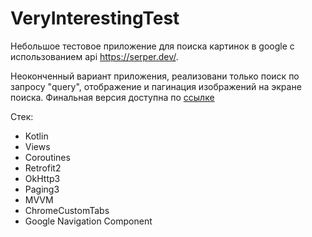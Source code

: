 # VeryInterestingTest

Небольшое тестовое приложение для поиска картинок в google с использованием api <https://serper.dev/>. 

Неоконченный вариант приложения, реализовани только поиск по запросу "query", отображение и пагинация изображений на экране поиска.
Финальная версия доступна по [ссылке](https://github.com/Megrief/VICompose)

Стек:
- Kotlin
- Views
- Coroutines
- Retrofit2
- OkHttp3
- Paging3
- MVVM
- ChromeCustomTabs
- Google Navigation Component
